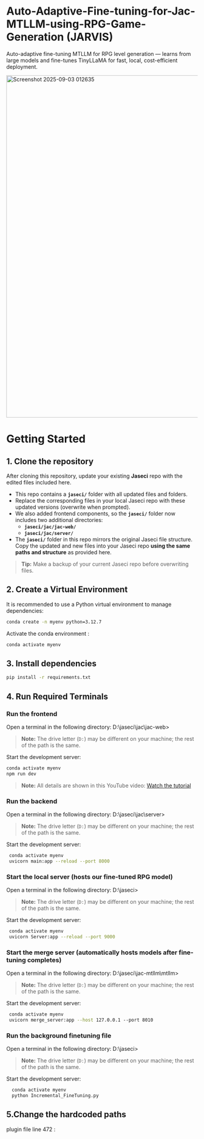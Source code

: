 # Auto-Adaptive-Fine-tuning-for-Jac-MTLLM-using-RPG-Game-Generation (JARVIS)

Auto-adaptive fine-tuning MTLLM for RPG level generation — learns from large models and fine-tunes TinyLLaMA for fast, local, cost-efficient deployment.

<img width="1919" height="901" alt="Screenshot 2025-09-03 012635" src="https://github.com/user-attachments/assets/4078a9f2-c9f4-4d63-bf6d-9db9b1e981f2" />


# Getting Started

## 1. Clone the repository

After cloning this repository, update your existing **Jaseci** repo with the edited files included here.

- This repo contains a **`jaseci/`** folder with all updated files and folders.
- Replace the corresponding files in your local Jaseci repo with these updated versions (overwrite when prompted).
- We also added frontend components, so the **`jaseci/`** folder now includes two additional directories:
  - **`jaseci/jac/jac-web/`**
  - **`jaseci/jac/server/`**
- The **`jaseci/`** folder in this repo mirrors the original Jaseci file structure. Copy the updated and new files into your Jaseci repo **using the same paths and structure** as provided here.

> **Tip:** Make a backup of your current Jaseci repo before overwriting files. 

## 2. Create a Virtual Environment
It is recommended to use a Python virtual environment to manage dependencies:

```bash
conda create -n myenv python=3.12.7
  ```
Activate the conda environment :

```bash
conda activate myenv
  ```

## 3. Install dependencies
```bash
pip install -r requirements.txt
```

## 4. Run Required Terminals

### Run the frontend

Open a terminal in the following directory:
D:\jaseci\jac\jac-web>

> **Note:** The drive letter (`D:`) may be different on your machine; the rest of the path is the same.

Start the development server:

```bash
conda activate myenv
npm run dev
```
> **Note:** All details are shown in this YouTube video: [Watch the tutorial](https://youtu.be/YOUR_VIDEO_ID)

### Run the backend

Open a terminal in the following directory:
D:\jaseci\jac\server>

> **Note:** The drive letter (`D:`) may be different on your machine; the rest of the path is the same.

Start the development server:

```bash
 conda activate myenv
 uvicorn main:app --reload --port 8000
```
### Start the local server (hosts our fine-tuned RPG model)
Open a terminal in the following directory:
D:\jaseci>

> **Note:** The drive letter (`D:`) may be different on your machine; the rest of the path is the same.

Start the development server:

```bash
 conda activate myenv
 uvicorn Server:app --reload --port 9000
```

### Start the merge server (automatically hosts models after fine-tuning completes)

Open a terminal in the following directory:
D:\jaseci\jac-mtllm\mtllm>

> **Note:** The drive letter (`D:`) may be different on your machine; the rest of the path is the same.

Start the development server:

```bash
 conda activate myenv
 uvicorn merge_server:app --host 127.0.0.1 --port 8010
```
### Run the background finetuning file

Open a terminal in the following directory:
 D:\jaseci>

> **Note:** The drive letter (`D:`) may be different on your machine; the rest of the path is the same.

Start the development server:

```bash
  conda activate myenv
  python Incremental_FineTuning.py 
```

## 5.Change the hardcoded paths
plugin file
line 472 : 
